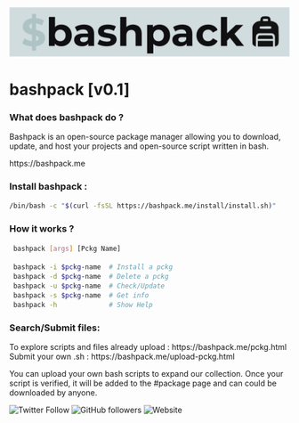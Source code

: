 ![Bashpack](bashpack-img.png)
# bashpack [v0.1]

### What does bashpack do ?
<p>Bashpack is an open-source package manager allowing you to download, update, and host your projects and open-source script written in bash.</p>
<p>https://bashpack.me</p>

### Install bashpack :
```bash
/bin/bash -c "$(curl -fsSL https://bashpack.me/install/install.sh)"
```

### How it works ?

```bash
 bashpack [args] [Pckg Name]

 bashpack -i $pckg-name  # Install a pckg
 bashpack -d $pckg-name  # Delete a pckg
 bashpack -u $pckg-name  # Check/Update
 bashpack -s $pckg-name  # Get info
 bashpack -h             # Show Help
```

### Search/Submit files:
<p>To explore scripts and files already upload : https://bashpack.me/pckg.html
<br>Submit your own .sh : https://bashpack.me/upload-pckg.html</p>
<p>You can upload your own bash scripts to expand our collection. Once your script is verified, it will be added to the #package page and can could be downloaded by anyone.</p>

![Twitter Follow](https://img.shields.io/twitter/follow/hadrienaka?label=%40HadrienAka&logo=twitter&logoColor=ffffff&style=for-the-badge)
![GitHub followers](https://img.shields.io/github/followers/hadrienaka?color=9F9F9F&label=%40HadrienAka&logo=github&style=for-the-badge)
![Website](https://img.shields.io/website?color=9F9F9F&label=Hadrienaka.fr&logo=brave&logoColor=ffffff&style=for-the-badge&up_message=SEE&url=https%3A%2F%2Fhadrienaka.fr)
